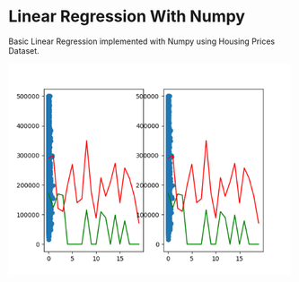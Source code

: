 # Linear Regression With Numpy

Basic Linear Regression implemented with Numpy using Housing Prices Dataset.


![alt text](https://github.com/dr-alberto/LinearRegressionWithNumpy/blob/master/Figure_1.png)
